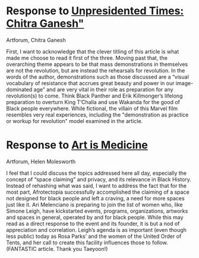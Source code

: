 # Response to [Unpresidented Times: Chitra Ganesh"](https://www.artforum.com/slant/chitra-ganesh-on-the-election-65829)
Artforum, Chitra Ganesh

First, I want to acknowledge that the clever titling of this article is what made me choose to read it first of the three. Moving past that, the overarching theme appears to be that mass demonstrations in themselves are not the revolution, but are instead the rehearsals for revolution. In the words of the author, demonstrations such as those discussed are a “visual vocabulary of resistance that accrues great beauty and power in our image-dominated age” and are very vital in their role as preparation for any revolution(s) to come. Think Black Panther and Erik Killmonger’s lifelong preparation to overturn King T’Challa and use Wakanda for the good of Black people everywhere. While fictional, the villain of this Marvel film resembles very real experiences, including the "demonstration as practice or workup for revolution" model examined in the article.

# Response to [Art is Medicine](https://www.artforum.com/print/201803/helen-molesworth-on-the-work-of-simone-leigh-74304)
Artforum, Helen Molesworth

I feel that I could discuss the topics addressed here all day, especially the concept of “space claiming” and privacy, and its relevance in Black History. Instead of rehashing what was said, I want to address the fact that for the most part, Afrotectopia successfully accomplished the claiming of a space not designed for black people and left a craving, a need for more spaces just like it. Ari Melenciano is preparing to join the list of women who, like Simone Leigh, have kickstarted events, programs, organizations, artworks and spaces in general, operated by and for black people. While this may read as a direct response to the event and its founder, it is but a nod of appreciation and correlation. Leigh’s agenda is as important (even though less public) today as Rosa Parks’ and the women of the United Order of Tents, and her call to create this facility influences those to follow. (FANTASTIC article. Thank you Taeyoon!)
